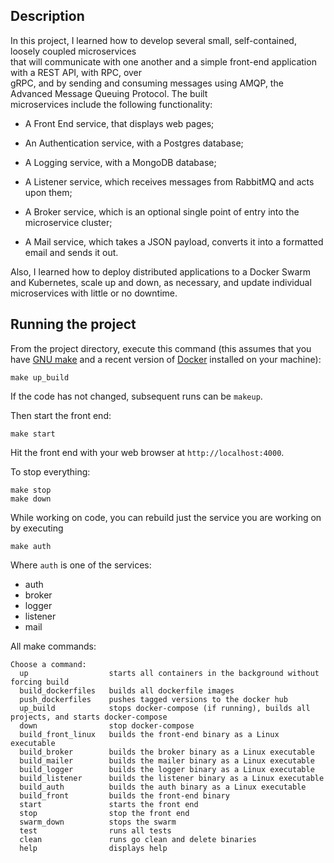 
## Description
In this project, I learned how to develop several small, self-contained, loosely coupled microservices  
that will communicate with one another and a simple front-end application with a REST API, with RPC, over  
gRPC, and by sending and consuming messages using AMQP, the Advanced Message Queuing Protocol. The built  
microservices include the following functionality:

* A Front End service, that displays web pages;

* An Authentication service, with a Postgres database;

* A Logging service, with a MongoDB database;

* A Listener service, which receives messages from RabbitMQ and acts upon them;

* A Broker service, which is an optional single point of entry into the microservice cluster;

* A Mail service, which takes a JSON payload, converts it into a formatted email and sends it out.

Also, I learned how to deploy distributed applications to a Docker Swarm and Kubernetes, scale up and down, as necessary, and update individual microservices with little or no downtime.



## Running the project

From the project directory, execute this command (this assumes that you have 
[GNU make](https://www.gnu.org/software/make/) and a recent version
of [Docker](https://www.docker.com/products/docker-desktop) installed on your machine):

~~~
make up_build 
~~~

If the code has not changed, subsequent runs can be `makeup`.

Then start the front end:

~~~
make start
~~~

Hit the front end with your web browser at `http://localhost:4000`.

To stop everything:

~~~
make stop
make down
~~~

While working on code, you can rebuild just the service you are working on by
executing

`make auth`

Where `auth` is one of the services:

- auth
- broker
- logger
- listener
- mail

All make commands:

~~~
Choose a command:
  up                  starts all containers in the background without forcing build
  build_dockerfiles   builds all dockerfile images
  push_dockerfiles    pushes tagged versions to the docker hub
  up_build            stops docker-compose (if running), builds all projects, and starts docker-compose
  down                stop docker-compose
  build_front_linux   builds the front-end binary as a Linux executable
  build_broker        builds the broker binary as a Linux executable
  build_mailer        builds the mailer binary as a Linux executable
  build_logger        builds the logger binary as a Linux executable
  build_listener      builds the listener binary as a Linux executable
  build_auth          builds the auth binary as a Linux executable
  build_front         builds the front-end binary
  start               starts the front end
  stop                stop the front end
  swarm_down          stops the swarm
  test                runs all tests
  clean               runs go clean and delete binaries
  help                displays help
~~~
